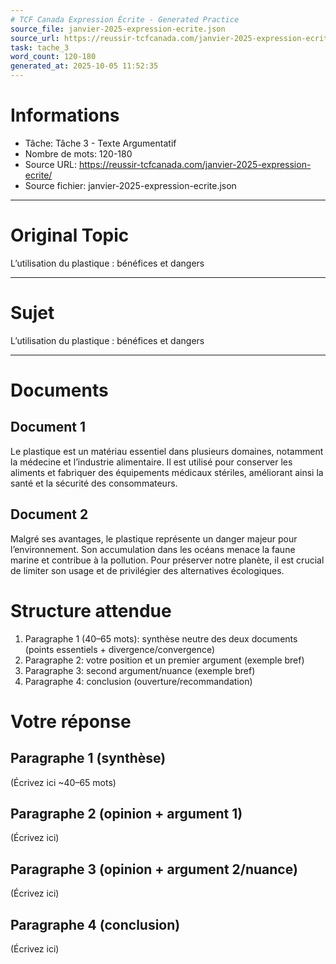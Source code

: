 ```yaml
---
# TCF Canada Expression Écrite - Generated Practice
source_file: janvier-2025-expression-ecrite.json
source_url: https://reussir-tcfcanada.com/janvier-2025-expression-ecrite/
task: tache_3
word_count: 120-180
generated_at: 2025-10-05 11:52:35
---
```


# Informations
- Tâche: Tâche 3 - Texte Argumentatif
- Nombre de mots: 120-180
- Source URL: https://reussir-tcfcanada.com/janvier-2025-expression-ecrite/
- Source fichier: janvier-2025-expression-ecrite.json

---

# Original Topic
L’utilisation du plastique : bénéfices et dangers

---

# Sujet
L’utilisation du plastique : bénéfices et dangers

---
# Documents
## Document 1
Le plastique est un matériau essentiel dans plusieurs domaines, notamment la médecine et l’industrie alimentaire. Il est utilisé pour conserver les aliments et fabriquer des équipements médicaux stériles, améliorant ainsi la santé et la sécurité des consommateurs.

## Document 2
Malgré ses avantages, le plastique représente un danger majeur pour l’environnement. Son accumulation dans les océans menace la faune marine et contribue à la pollution. Pour préserver notre planète, il est crucial de limiter son usage et de privilégier des alternatives écologiques.

# Structure attendue
1) Paragraphe 1 (40–65 mots): synthèse neutre des deux documents (points essentiels + divergence/convergence)
2) Paragraphe 2: votre position et un premier argument (exemple bref)
3) Paragraphe 3: second argument/nuance (exemple bref)
4) Paragraphe 4: conclusion (ouverture/recommandation)

# Votre réponse
## Paragraphe 1 (synthèse)
(Écrivez ici ~40–65 mots)

## Paragraphe 2 (opinion + argument 1)
(Écrivez ici)

## Paragraphe 3 (opinion + argument 2/nuance)
(Écrivez ici)

## Paragraphe 4 (conclusion)
(Écrivez ici)
